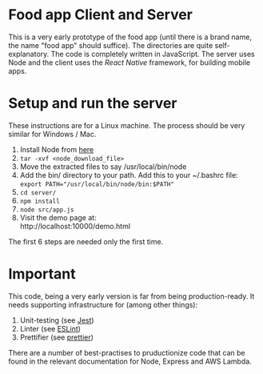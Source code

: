 # Food app Client and Server

This is a very early prototype of the food app (until there is a brand name, the name "food app" should suffice).
The directories are quite self-explanatory. The code is completely written in JavaScript. The server uses Node and the client uses the *React Native* framework, for building mobile apps.

# Setup and run the server

These instructions are for a Linux machine. The process should be very similar for Windows / Mac.

1. Install Node from [here](https://nodejs.org/en/)
2. `tar -xvf <node_download_file>`
3. Move the extracted files to say /usr/local/bin/node
4. Add the bin/ directory to your path. Add this to your ~/.bashrc file:  
   `export PATH="/usr/local/bin/node/bin:$PATH"`
5. `cd server/`
6. `npm install`
7. `node src/app.js`
8. Visit the demo page at:  
   http://localhost:10000/demo.html  

The first 6 steps are needed only the first time.

# Important

This code, being a very early version is far from being production-ready. It needs supporting infrastructure for (among other things):  

1. Unit-testing (see [Jest](https://www.npmjs.com/package/jest))  
2. Linter (see [ESLint](https://www.npmjs.com/package/eslint))  
3. Prettifier (see [prettier](https://www.npmjs.com/package/prettier))  

There are a number of best-practises to pruductionize code that can be found in the relevant documentation for Node, Express and AWS Lambda.
